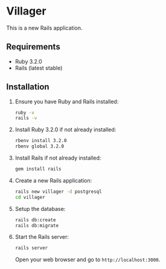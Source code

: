 # Villager

This is a new Rails application.

## Requirements

- Ruby 3.2.0
- Rails (latest stable)

## Installation

1. Ensure you have Ruby and Rails installed:

    ```sh
    ruby -v
    rails -v
    ```

2. Install Ruby 3.2.0 if not already installed:

    ```sh
    rbenv install 3.2.0
    rbenv global 3.2.0
    ```

3. Install Rails if not already installed:

    ```sh
    gem install rails
    ```

4. Create a new Rails application:

    ```sh
    rails new villager -d postgresql
    cd villager
    ```

5. Setup the database:

    ```sh
    rails db:create
    rails db:migrate
    ```

6. Start the Rails server:

    ```sh
    rails server
    ```

    Open your web browser and go to `http://localhost:3000`.